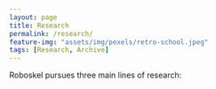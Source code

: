 ```yaml
---
layout: page
title: Research
permalink: /research/
feature-img: "assets/img/pexels/retro-school.jpeg"
tags: [Research, Archive]
---
```


Roboskel pursues three main lines of research: 
 
